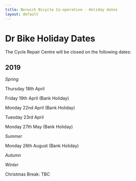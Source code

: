 ```yaml
---
title: Norwich Bicycle Co-operative - Holiday dates
layout: default
---
```


# Dr Bike Holiday Dates

The Cycle Repair Centre will be closed on the following dates:


## 2019

_Spring_

Thursday 18th April

Friday 19th April (Bank Holiday)

Monday 22nd April (Bank Holiday)

Tuesday 23rd April


Monday 27th May (Bank Holiday)

_Summer_

Monday 26th August (Bank Holiday)

_Autumn_

_Winter_

Christmas Break: TBC 
